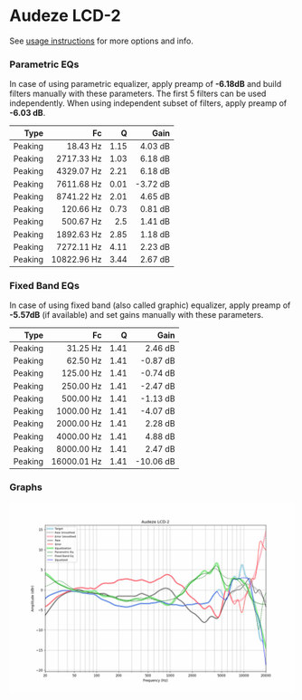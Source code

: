 # Audeze LCD-2
See [usage instructions](https://github.com/jaakkopasanen/AutoEq#usage) for more options and info.

### Parametric EQs
In case of using parametric equalizer, apply preamp of **-6.18dB** and build filters manually
with these parameters. The first 5 filters can be used independently.
When using independent subset of filters, apply preamp of **-6.03 dB**.

| Type    | Fc          |    Q | Gain     |
|--------:|------------:|-----:|---------:|
| Peaking | 18.43 Hz    | 1.15 | 4.03 dB  |
| Peaking | 2717.33 Hz  | 1.03 | 6.18 dB  |
| Peaking | 4329.07 Hz  | 2.21 | 6.18 dB  |
| Peaking | 7611.68 Hz  | 0.01 | -3.72 dB |
| Peaking | 8741.22 Hz  | 2.01 | 4.65 dB  |
| Peaking | 120.66 Hz   | 0.73 | 0.81 dB  |
| Peaking | 500.67 Hz   | 2.5  | 1.41 dB  |
| Peaking | 1892.63 Hz  | 2.85 | 1.18 dB  |
| Peaking | 7272.11 Hz  | 4.11 | 2.23 dB  |
| Peaking | 10822.96 Hz | 3.44 | 2.67 dB  |

### Fixed Band EQs
In case of using fixed band (also called graphic) equalizer, apply preamp of **-5.57dB**
(if available) and set gains manually with these parameters.

| Type    | Fc          |    Q | Gain      |
|--------:|------------:|-----:|----------:|
| Peaking | 31.25 Hz    | 1.41 | 2.46 dB   |
| Peaking | 62.50 Hz    | 1.41 | -0.87 dB  |
| Peaking | 125.00 Hz   | 1.41 | -0.74 dB  |
| Peaking | 250.00 Hz   | 1.41 | -2.47 dB  |
| Peaking | 500.00 Hz   | 1.41 | -1.13 dB  |
| Peaking | 1000.00 Hz  | 1.41 | -4.07 dB  |
| Peaking | 2000.00 Hz  | 1.41 | 2.28 dB   |
| Peaking | 4000.00 Hz  | 1.41 | 4.88 dB   |
| Peaking | 8000.00 Hz  | 1.41 | 2.47 dB   |
| Peaking | 16000.01 Hz | 1.41 | -10.06 dB |

### Graphs
![](./Audeze%20LCD-2.png)